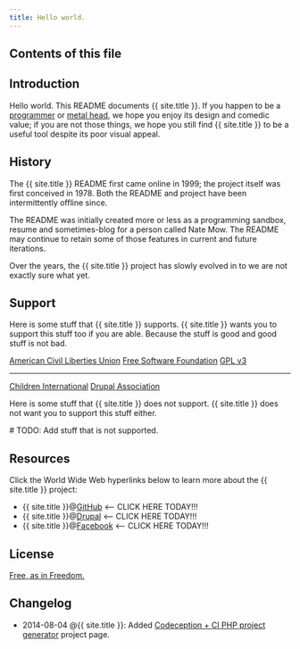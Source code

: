 ```yaml
---
title: Hello world.
---
```




## Contents of this file
<ol class="main-menu"></ol>

## Introduction

Hello world. This README documents {{ site.title }}. If you happen to be a <a href="http://en.wikipedia.org/wiki/Programmer">programmer</a> or <a href="http://en.wikipedia.org/wiki/Heavy_metal_music">metal head</a>, we hope you enjoy its design and comedic value; if you are not those things, we hope you still find {{ site.title }} to be a useful tool despite its poor visual appeal.

## History

The {{ site.title }} README first came online in 1999; the project itself was first conceived in 1978. Both the README and project have been intermittently offline since.

The README was initially created more or less as a programming sandbox, resume and sometimes-blog for a person called Nate Mow. The README may continue to retain some of those features in current and future iterations.

Over the years, the {{ site.title }} project has slowly evolved in to we are not exactly sure what yet.

## Support

Here is some stuff that {{ site.title }} supports. {{ site.title }} wants you to support this stuff too if you are able. Because the stuff is good and good stuff is not bad.

<div class="soapbox no-invert">
  <a class="aclu" href="https://www.aclu.org">American Civil Liberties Union</a>
  <a class="fsf-member" href="http://www.fsf.org/register_form?referrer=11793">Free Software Foundation</a>
  <a class="gpl" href="http://www.gnu.org/licenses/quick-guide-gplv3.html">GPL v3</a>
  <hr />
  <a class="children-international" href="http://children.org">Children International</a>
  <a class="drupal-member" href="https://association.drupal.org/membership">Drupal Association</a>
</div>

Here is some stuff that {{ site.title }} does not support. {{ site.title }} does not want you to support this stuff either.

\# TODO: Add stuff that is not supported.

## Resources

Click the World Wide Web hyperlinks below to learn more about the {{ site.title }} project:

* {{ site.title }}@<a href="https://github.com/{{ site.title }}" class="blink">GitHub</a> &lt;-- CLICK HERE TODAY!!!
* {{ site.title }}@<a href="https://www.drupal.org/u/{{ site.title }}" class="blink">Drupal</a> &lt;-- CLICK HERE TODAY!!!
* {{ site.title }}@<a href="https://www.facebook.com/nate.mow.7" class="blink warning" title="WARNING: YOU ARE ATTEMPTING TO ACCESS A WORLD WIDE WEBSITE THAT MAY BE TRYING TO BRING ABOUT THE DECAY OF CIVILIZATION. ARE YOU SURE YOU WANT TO CONTINUE?">Facebook</a> &lt;-- CLICK HERE TODAY!!!

## License

[Free, as in Freedom.](LICENSE)

## Changelog

* 2014-08-04 @{{ site.title }}: Added [Codeception + CI PHP project generator](codeception-ci-generator) project page.
